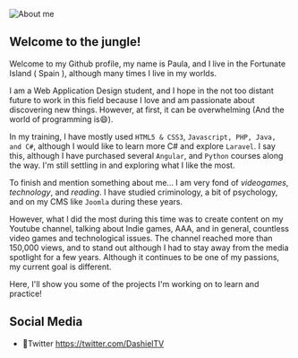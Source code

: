 ![About me](https://i.imgur.com/iZk7NjQ.png)

## Welcome to the jungle!

Welcome to my Github profile, my name is Paula, and I live in the Fortunate Island  ( Spain ), although many times I live in my worlds.

I am a Web Application Design student, and I hope in the not too distant future to work in this field because I love and am passionate about discovering new things. However, at first, it can be overwhelming (And the world of programming is😄).

In my training, I have mostly used `HTML5 & CSS3`, `Javascript, PHP, Java, and C#`, although I would like to learn more C# and explore `Laravel`. I say this, although I have purchased several `Angular`, and `Python` courses along the way. I'm still settling in and exploring what I like the most.

To finish and mention something about me... I am very fond of *videogames*, *technology*, and *reading*. I have studied criminology, a bit of psychology, and on my CMS like `Joomla` during these years.

However, what I did the most during this time was to create content on my Youtube channel, talking about Indie games, AAA, and in general, countless video games and technological issues. The channel reached more than 150,000 views, and to stand out although I had to stay away from the media spotlight for a few years.
Although it continues to be one of my passions, my current goal is different.

Here, I'll show you some of the projects I'm working on to learn and practice!

## Social Media

- 📌Twitter https://twitter.com/DashielTV




<!--
**Paulamargon/Paulamargon** is a ✨ _special_ ✨ repository because its `README.md` (this file) appears on your GitHub profile.

Here are some ideas to get you started:

- 🔭 I’m currently working on ...
- 🌱 I’m currently learning ...
- 👯 I’m looking to collaborate on ...
- 🤔 I’m looking for help with ...
- 💬 Ask me about ...
- 📫 How to reach me: ...
- 😄 Pronouns: ...
- ⚡ Fun fact: ...
-->
